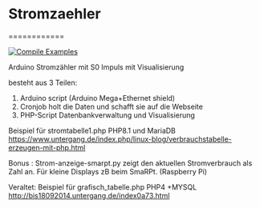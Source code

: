# Stromzaehler
============

[![Compile Examples](https://github.com/dewomser/stromzaehler/actions/workflows/compile-examples.yml/badge.svg)](https://github.com/dewomser/stromzaehler/actions/workflows/compile-examples.yml) 

Arduino Stromzähler mit S0 Impuls mit Visualisierung

besteht aus 3 Teilen:

1. Arduino script (Arduino Mega+Ethernet shield)
2. Cronjob holt die Daten und schafft sie auf die Webseite
3. PHP-Script  Datenbankverwaltung und Visualisierung


Beispiel für stromtabelle1.php PHP8.1 und MariaDB
https://www.untergang.de/index.php/linux-blog/verbrauchstabelle-erzeugen-mit-php.html

Bonus :
Strom-anzeige-smarpt.py zeigt den aktuellen Stromverbrauch als Zahl an. Für kleine Displays zB beim SmaRPt.  (Raspberry Pi)



Veraltet:
Beispiel für grafisch_tabelle.php PHP4 +MYSQL
http://bis18092014.untergang.de/index0a73.html

